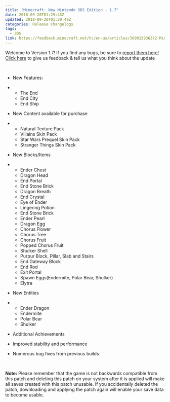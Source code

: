 ```yaml
---
title: "Minecraft: New Nintendo 3DS Edition - 1.7"
date: 2018-09-20T01:29:45Z
updated: 2018-09-20T01:29:49Z
categories: Release Changelogs
tags:
  - 3DS
link: https://feedback.minecraft.net/hc/en-us/articles/360015936372-Minecraft-New-Nintendo-3DS-Edition-1-7
---
```


Welcome to Version 1.7! If you find any bugs, be sure to [report them here!](http://bugs.mojang.com/)\
[Click here](http://feedback.minecraft.net/) to give us feedback & tell us what you think about the update

 

-   New Features:

-   -   The End
    -   End City
    -   End Ship

-   New Content available for purchase

-   -   Natural Texture Pack
    -   Villains Skin Pack
    -   Star Wars Prequel Skin Pack
    -   Stranger Things Skin Pack

-   New Blocks/Items

-   -   Ender Chest
    -   Dragon Head
    -   End Portal
    -   End Stone Brick
    -   Dragon Breath
    -   End Crystal
    -   Eye of Ender
    -   Lingering Potion
    -   End Stone Brick
    -   Ender Pearl
    -   Dragon Egg
    -   Chorus Flower
    -   Chorus Tree
    -   Chorus Fruit
    -   Popped Chorus Fruit
    -   Shulker Shell
    -   Purpur Block, Pillar, Slab and Stairs
    -   End Gateway Block
    -   End Rod
    -   Exit Portal
    -   Spawn Eggs(Endermite, Polar Bear, Shulker)
    -   Elytra

-   New Entities

-   -   Ender Dragon
    -   Endermite
    -   Polar Bear
    -   Shulker

-   Additional Achievements

-   Improved stability and performance

-   Numerous bug fixes from previous builds

 

**Note:** Please remember that the game is not backwards compatible from this patch and deleting this patch on your system after it is applied will make all saves created with this patch unusable. If you accidentally deleted the patch, downloading and applying the patch again will enable your save data to become usable.
